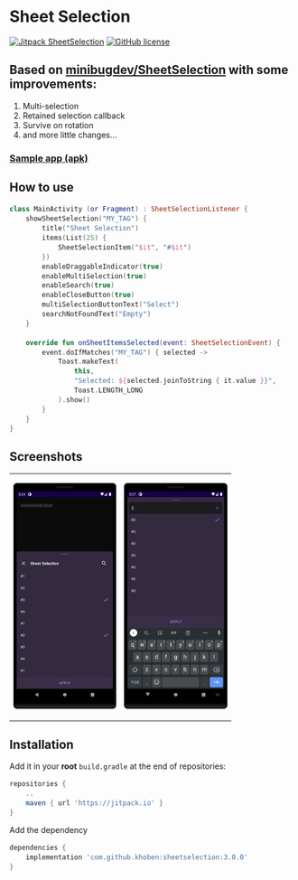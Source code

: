# Sheet Selection
[![Jitpack SheetSelection](https://jitpack.io/v/khoben/sheetselection.svg)](https://jitpack.io/#khoben/sheetselection)
[![GitHub license](https://img.shields.io/badge/license-MIT-blue.svg)](https://raw.githubusercontent.com/minibugdev/DrawableBadge/master/LICENSE)

## Based on [minibugdev/SheetSelection](https://github.com/minibugdev/SheetSelection/tree/d6958f9a4ebe95eca539c9edc098d648ecd0d177) with some improvements:
1. Multi-selection
2. Retained selection callback
3. Survive on rotation
4. and more little changes...

### [Sample app (apk)](https://github.com/khoben/sheetselection/releases/latest/download/sample.apk)

## How to use
```kotlin
class MainActivity (or Fragment) : SheetSelectionListener {
    showSheetSelection("MY_TAG") {
        title("Sheet Selection")
        items(List(25) { 
            SheetSelectionItem("$it", "#$it") 
        })
        enableDraggableIndicator(true)
        enableMultiSelection(true)
        enableSearch(true)
        enableCloseButton(true)
        multiSelectionButtonText("Select")
        searchNotFoundText("Empty")
    }

    override fun onSheetItemsSelected(event: SheetSelectionEvent) {
        event.doIfMatches("MY_TAG") { selected ->
            Toast.makeText(
                this,
                "Selected: ${selected.joinToString { it.value }}",
                Toast.LENGTH_LONG
            ).show()
        }
    }
}
```

## Screenshots
<table>
    <td>
        <p align="center"><img height="400px" src="./README.md-images/1.png"></p>
    </td>
     <td>
        <p align="center"><img height="400px" src="./README.md-images/2.png"></p>
    </td>
</table>

## Installation
Add it in your **root** `build.gradle` at the end of repositories:
``` groovy
repositories {
    ..
    maven { url 'https://jitpack.io' }
}
```
Add the dependency
``` groovy
dependencies {
    implementation 'com.github.khoben:sheetselection:3.0.0'
}
```